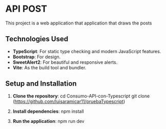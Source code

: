 # API POST

This project is a web application that application that draws the posts

## Technologies Used

- **TypeScript**: For static type checking and modern JavaScript features.
- **Bootstrap**: For design.
- **SweetAlert2**: For beautiful and responsive alerts.
- **Vite**: As the build tool and bundler.

## Setup and Installation

1. **Clone the repository**:
   cd Consumo-API-con-Typescript
   git clone (https://github.com/luisaramicar11/pruebaTypescript)

2. **Install dependencies**:
npm install

3. **Run the application**:
npm run dev

